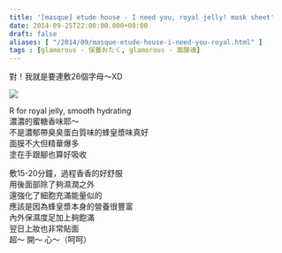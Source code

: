```yaml
---
title: '[masque] etude house - I need you, royal jelly! mask sheet'
date: 2014-09-25T22:00:00.000+08:00
draft: false
aliases: [ "/2014/09/masque-etude-house-i-need-you-royal.html" ]
tags : [glamorous - 保養おたく, glamorous - 面膜魂]
---
```


對！我就是要連敷26個字母～XD  

![](/images/etudehouser.jpg)

R for royal jelly, smooth hydrating  
濃濃的蜜糖香味耶～  
不是濃郁帶臭臭蛋白質味的蜂皇漿味真好  
面膜不大但精華爆多  
塗在手跟腳也算好吸收  
  
敷15-20分鐘，過程香香的好舒服  
用後面部除了夠濕潤之外  
還強化了細胞充滿能量似的  
應該是因為蜂皇漿本身的營養很豐富  
內外保濕度足加上夠飽滿  
翌日上妝也非常貼面  
超～ 開～ 心～（呵呵）
